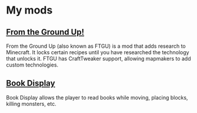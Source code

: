 # My mods
## [From the Ground Up!](https://github.com/Astavie/From-the-Ground-Up)
From the Ground Up (also known as FTGU) is a mod that adds research to Minecraft. It locks certain recipes until you have researched the technology that unlocks it. FTGU has CraftTweaker support, allowing mapmakers to add custom technologies.
## [Book Display](https://github.com/Astavie/BookDisplay)
Book Display allows the player to read books while moving, placing blocks, killing monsters, etc.
